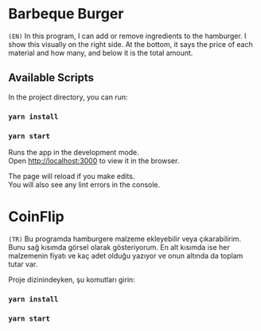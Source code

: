 # Barbeque Burger
`(EN)`
In this program, I can add or remove ingredients to the hamburger. I show this visually on the right side. At the bottom, it says the price of each material and how many, and below it is the total amount.
## Available Scripts

In the project directory, you can run:

### `yarn install`
### `yarn start`

Runs the app in the development mode.<br />
Open [http://localhost:3000](http://localhost:3000) to view it in the browser.

The page will reload if you make edits.<br />
You will also see any lint errors in the console.

# CoinFlip
`(TR)`
Bu programda hamburgere malzeme ekleyebilir veya çıkarabilirim. Bunu sağ kısımda görsel olarak gösteriyorum. En alt kısımda ise her malzemenin fiyatı ve kaç adet olduğu yazıyor ve onun altında da toplam tutar var.

Proje dizinindeyken, şu komutları girin:

### `yarn install`
### `yarn start`
